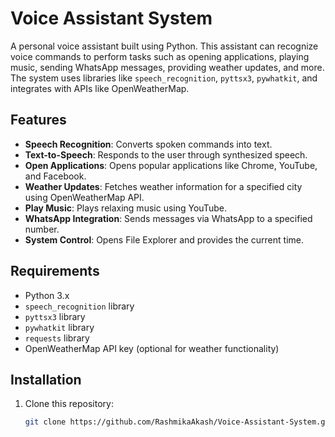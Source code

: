 # Voice Assistant System

A personal voice assistant built using Python. This assistant can recognize voice commands to perform tasks such as opening applications, playing music, sending WhatsApp messages, providing weather updates, and more. The system uses libraries like `speech_recognition`, `pyttsx3`, `pywhatkit`, and integrates with APIs like OpenWeatherMap.

## Features

- **Speech Recognition**: Converts spoken commands into text.
- **Text-to-Speech**: Responds to the user through synthesized speech.
- **Open Applications**: Opens popular applications like Chrome, YouTube, and Facebook.
- **Weather Updates**: Fetches weather information for a specified city using OpenWeatherMap API.
- **Play Music**: Plays relaxing music using YouTube.
- **WhatsApp Integration**: Sends messages via WhatsApp to a specified number.
- **System Control**: Opens File Explorer and provides the current time.

## Requirements

- Python 3.x
- `speech_recognition` library
- `pyttsx3` library
- `pywhatkit` library
- `requests` library
- OpenWeatherMap API key (optional for weather functionality)

## Installation

1. Clone this repository:
   ```bash
   git clone https://github.com/RashmikaAkash/Voice-Assistant-System.git

